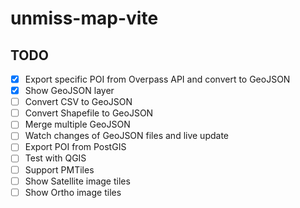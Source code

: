 # unmiss-map-vite

## TODO

- [x] Export specific POI from Overpass API and convert to GeoJSON
- [x] Show GeoJSON layer
- [ ] Convert CSV to GeoJSON
- [ ] Convert Shapefile to GeoJSON
- [ ] Merge multiple GeoJSON
- [ ] Watch changes of GeoJSON files and live update
- [ ] Export POI from PostGIS
- [ ] Test with QGIS
- [ ] Support PMTiles
- [ ] Show Satellite image tiles
- [ ] Show Ortho image tiles
